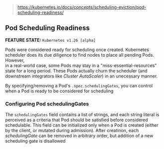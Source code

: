 
> <https://kubernetes.io/docs/concepts/scheduling-eviction/pod-scheduling-readiness/>

## Pod Scheduling Readiness

**FEATURE STATE:** `Kubernetes v1.26 [alpha]`

Pods were considered ready for scheduling once created. Kubernetes scheduler does its due diligence to find nodes to place all pending Pods. However,  
in a real-world case, some Pods may stay in a "miss-essential-resources" state for a long period. These Pods actually churn the scheduler (and  
downstream integrators like *Cluster AutoScaler*) in an unecessary manner.

By specifying/removing a Pod's `.spec.schedulingGates`, you can control when a Pod is ready to be considered for scheduling

### Configuring Pod schedulingGates

The `schedulingGates` field contains a list of strings, and each string literal is perceived as a criteria that Pod should be satisfied before considered  
schedulable. This field can be initialized only when a Pod is created (either by the client, or mutated during admission). After creatinon, each  
*schedulingGate* can be removed in arbitrary order, but addition of a new scheduling gate is disallowed
